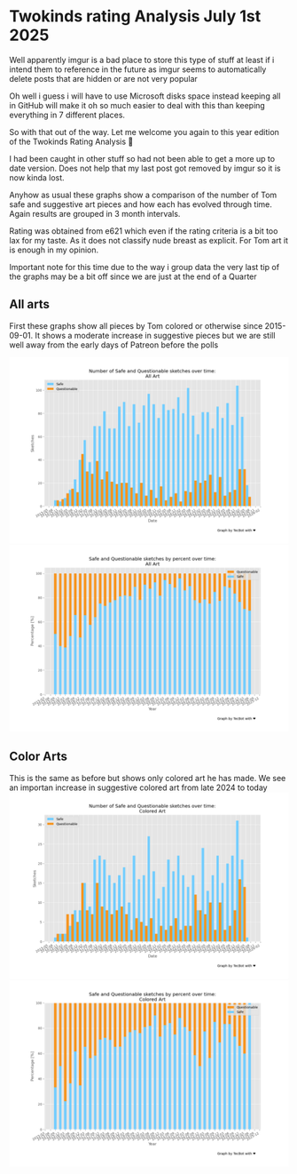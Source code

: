 # Twokinds rating Analysis July 1st 2025

Well apparently imgur is a bad place to store this type of stuff at least if 
i intend them to reference in the future as imgur seems to automatically delete
posts that are hidden or are not very popular

Oh well i guess i will have to use Microsoft disks space instead keeping all in
GitHub will make it oh so much easier to deal with this than keeping everything
in 7 different places.

So with that out of the way. Let me welcome you again to this year edition of
    the Twokinds Rating Analysis 🎉

I had been caught in other stuff so had not been able to get a more up to date
    version. Does not help that my last post got removed by imgur so it is now
    kinda lost.

Anyhow as usual these graphs show a comparison of the number of Tom safe and
suggestive art pieces and how each has evolved through time. Again results are grouped in 3 month intervals. 

Rating was obtained from e621 which even if the rating criteria is a bit too lax
for my taste. As it does not classify nude breast as explicit. For Tom art it is
enough in my opinion.

Important note for this time due to the way i group data the very last tip of the graphs may be a bit off since we are just at the end of a Quarter

## All arts
First these graphs show all pieces by Tom colored or otherwise since 2015-09-01. 
It shows a moderate increase in suggestive pieces but we are still well away from
the early days of Patreon before the polls

![All arts](/graphs/2025/tom-2025-06-30sfw-nsfw-count.png)
![All arts ratio](/graphs/2025/tom-2025-06-30sfw-nsfw-ratio.png)

## Color Arts
This is the same as before but shows only colored art he has made. We see an importan increase in suggestive colored art from late 2024 to today
![Color arts](/graphs/2025/tom-color-2025-06-30sfw-nsfw-count.png)
![Color arts ratio](/graphs/2025/tom-color-2025-06-30sfw-nsfw-ratio.png)

